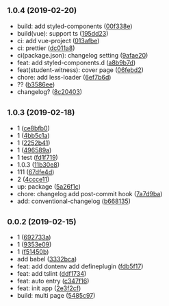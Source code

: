## <small>1.0.4 (2019-02-20)</small>

* build: add styled-components ([00f338e](https://git.tutorabc.com/fe/tutorabc/landingpage/commits/00f338e))
* build(vue): support ts ([195dd23](https://git.tutorabc.com/fe/tutorabc/landingpage/commits/195dd23))
* ci: add vue-project ([013afbe](https://git.tutorabc.com/fe/tutorabc/landingpage/commits/013afbe))
* ci: prettier ([dc011a8](https://git.tutorabc.com/fe/tutorabc/landingpage/commits/dc011a8))
* ci(package.json): changelog setting ([9afae20](https://git.tutorabc.com/fe/tutorabc/landingpage/commits/9afae20))
* feat: add styled-components.d ([a8b9b7d](https://git.tutorabc.com/fe/tutorabc/landingpage/commits/a8b9b7d))
* feat(student-witness): cover page ([06febd2](https://git.tutorabc.com/fe/tutorabc/landingpage/commits/06febd2))
* chore: add less-loader ([6ef7b6d](https://git.tutorabc.com/fe/tutorabc/landingpage/commits/6ef7b6d))
* ?? ([b3586ee](https://git.tutorabc.com/fe/tutorabc/landingpage/commits/b3586ee))
* changelog? ([8c20403](https://git.tutorabc.com/fe/tutorabc/landingpage/commits/8c20403))



## <small>1.0.3 (2019-02-18)</small>

* 1 ([ce8bfb0](https://git.tutorabc.com/fe/tutorabc/landingpage/commits/ce8bfb0))
* 1 ([4bb5c1a](https://git.tutorabc.com/fe/tutorabc/landingpage/commits/4bb5c1a))
* 1 ([2252b41](https://git.tutorabc.com/fe/tutorabc/landingpage/commits/2252b41))
* 1 ([496589a](https://git.tutorabc.com/fe/tutorabc/landingpage/commits/496589a))
* 1 test ([fd1f719](https://git.tutorabc.com/fe/tutorabc/landingpage/commits/fd1f719))
* 1.0.3 ([11b30e8](https://git.tutorabc.com/fe/tutorabc/landingpage/commits/11b30e8))
* 111 ([67dfe4d](https://git.tutorabc.com/fe/tutorabc/landingpage/commits/67dfe4d))
* 2 ([4ccce11](https://git.tutorabc.com/fe/tutorabc/landingpage/commits/4ccce11))
* up: package ([5a26f1c](https://git.tutorabc.com/fe/tutorabc/landingpage/commits/5a26f1c))
* chore: changelog add post-commit hook ([7a7d9ba](https://git.tutorabc.com/fe/tutorabc/landingpage/commits/7a7d9ba))
* add: conventional-changelog ([b668135](https://git.tutorabc.com/fe/tutorabc/landingpage/commits/b668135))



## <small>0.0.2 (2019-02-15)</small>

* 1 ([692733a](https://git.tutorabc.com/fe/tutorabc/landingpage/commits/692733a))
* 1 ([9353e09](https://git.tutorabc.com/fe/tutorabc/landingpage/commits/9353e09))
* 1 ([f51450b](https://git.tutorabc.com/fe/tutorabc/landingpage/commits/f51450b))
* add babel ([3332bca](https://git.tutorabc.com/fe/tutorabc/landingpage/commits/3332bca))
* feat: add dontenv add defineplugin ([fdb5f17](https://git.tutorabc.com/fe/tutorabc/landingpage/commits/fdb5f17))
* feat: add tslint ([ddf1734](https://git.tutorabc.com/fe/tutorabc/landingpage/commits/ddf1734))
* feat: auto entry ([c347f16](https://git.tutorabc.com/fe/tutorabc/landingpage/commits/c347f16))
* feat: init app ([2e3f2cf](https://git.tutorabc.com/fe/tutorabc/landingpage/commits/2e3f2cf))
* build: multi page ([5485c97](https://git.tutorabc.com/fe/tutorabc/landingpage/commits/5485c97))




